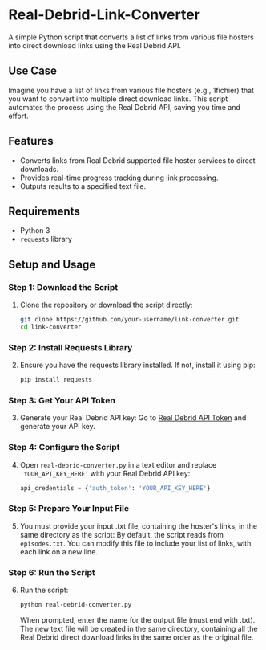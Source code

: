 # Real-Debrid-Link-Converter

A simple Python script that converts a list of links from various file hosters into direct download links using the Real Debrid API.

## Use Case

Imagine you have a list of links from various file hosters (e.g., 1fichier) that you want to convert into multiple direct download links. This script automates the process using the Real Debrid API, saving you time and effort.

## Features

- Converts links from Real Debrid supported file hoster services to direct downloads.
- Provides real-time progress tracking during link processing.
- Outputs results to a specified text file.

## Requirements

- Python 3
- `requests` library

## Setup and Usage

### Step 1: Download the Script

1. Clone the repository or download the script directly:
   ```bash
   git clone https://github.com/your-username/link-converter.git
   cd link-converter
   ```

### Step 2: Install Requests Library

2. Ensure you have the requests library installed. If not, install it using pip:
   ```bash
   pip install requests
   ```

### Step 3: Get Your API Token

3. Generate your Real Debrid API key:
   Go to [Real Debrid API Token](https://real-debrid.com/apitoken) and generate your API key.

### Step 4: Configure the Script

4. Open `real-debrid-converter.py` in a text editor and replace `'YOUR_API_KEY_HERE'` with your Real Debrid API key:
   ```python
   api_credentials = {'auth_token': 'YOUR_API_KEY_HERE'}

   ```

### Step 5: Prepare Your Input File

5. You must provide your input .txt file, containing the hoster's links, in the same directory as the script:
   By default, the script reads from `episodes.txt`. You can modify this file to include your list of links, with each link on a new line.

### Step 6: Run the Script

6. Run the script:
   ```bash
   python real-debrid-converter.py
   ```

   When prompted, enter the name for the output file (must end with .txt).
   The new text file will be created in the same directory, containing all the Real Debrid direct download links in the same order as the original file.   
